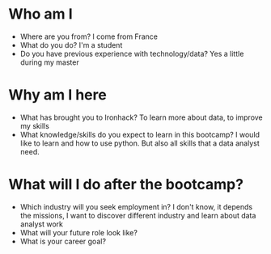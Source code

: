# Who am I 

* Where are you from? I come from France
* What do you do? I'm a student
* Do you have previous experience with technology/data? Yes a little during my master

# Why am I here

* What has brought you to Ironhack? To learn more about data, to improve my skills
* What knowledge/skills do you expect to learn in this bootcamp? I would like to learn and how to use python. But also all skills that a data analyst need. 

# What will I do after the bootcamp?

* Which industry will you seek employment in? I don't know, it depends the missions, I want to discover different industry and learn about data analyst work
* What will your future role look like? 
* What is your career goal?